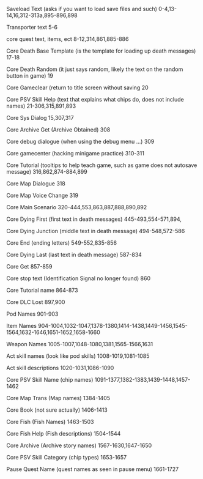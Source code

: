 Saveload Text (asks if you want to load save files and such)
	0-4,13-14,16,312-313a,895-896,898

Transporter text 
	5-6

core quest text, items, ect
	8-12,314,861,885-886

Core Death Base Template (is the template for loading up death messages)
	17-18

Core Death Random (it just says random, likely the text on the random button in game)
	19

Core Gameclear (return to title screen without saving
	20

Core PSV Skill Help (text that explains what chips do, does not include names)
	21-306,315,891,893

Core Sys Dialog
	15,307,317

Core Archive Get (Archive Obtained)
	308

Core debug dialogue (when using the debug menu ...)
	309

Core gamecenter (hacking minigame practice)
	310-311

Core Tutorial (tooltips to help teach game, such as game does not autosave
message)
	316,862,874-884,899

Core Map Dialogue
	318

Core Map Voice Change
	319

Core Main Scenario
	320-444,553,863,887,888,890,892 

Core Dying First (first text in death messages)
	445-493,554-571,894,

Core Dying Junction (middle text in death message)
	494-548,572-586

Core End (ending letters)
	549-552,835-856

Core Dying Last (last text in death message)
	587-834

Core Get
	857-859

Core stop text (Identification Signal no longer found)
	860

Core Tutorial name
	864-873

Core DLC Lost 
	897,900

Pod Names
	901-903

Item Names
	904-1004,1032-1047,1378-1380,1414-1438,1449-1456,1545-1564,1632-1646,1651-1652,1658-1660

Weapon Names
	1005-1007,1048-1080,1381,1565-1566,1631

Act skill names (look like pod skills)
	1008-1019,1081-1085

Act skill descriptions
	1020-1031,1086-1090

Core PSV Skill Name (chip names)
	1091-1377,1382-1383,1439-1448,1457-1462

Core Map Trans (Map names)
	1384-1405

Core Book (not sure actually) 
	1406-1413

Core Fish (Fish Names)
	1463-1503

Core Fish Help (Fish descriptions)
	1504-1544

Core Archive (Archive story names)
	1567-1630,1647-1650

Core PSV Skill Category (chip types)
	1653-1657

Pause Quest Name (quest names as seen in pause menu)
	1661-1727

